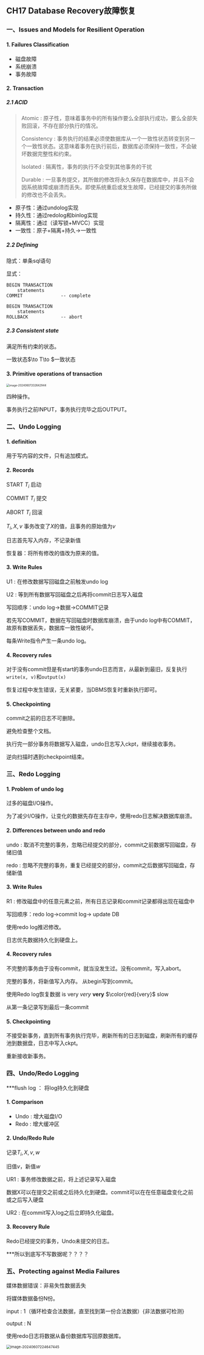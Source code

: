 ## CH17 Database Recovery故障恢复

### 一、Issues and Models for Resilient Operation

#### 1. Failures Classification

- 磁盘故障
- 系统崩溃
- 事务故障

#### 2. Transaction

##### 2.1 ACID

>Atomic : 原子性，意味着事务中的所有操作要么全部执行成功，要么全部失败回滚，不存在部分执行的情况。
>
>Consistency : 事务执行的结果必须使数据库从一个一致性状态转变到另一个一致性状态。这意味着事务在执行前后，数据库必须保持一致性，不会破坏数据完整性和约束。
>
>Isolated : 隔离性，事务的执行不会受到其他事务的干扰
>
>Durable : 一旦事务提交，其所做的修改将永久保存在数据库中，并且不会因系统故障或崩溃而丢失。即使系统重启或发生故障，已经提交的事务所做的修改也不会丢失。

- 原子性：通过undolog实现
- 持久性：通过redolog和binlog实现
- 隔离性：通过（读写锁+MVCC）实现
- 一致性：原子+隔离+持久$\to$一致性

##### 2.2 Defining

隐式：单条sql语句

显式：

```postgresql
BEGIN TRANSACTION 
	statements
COMMIT				-- complete

BEGIN TRANSACTION 
	statements
ROLLBACK			-- abort
```

##### 2.3 Consistent state

满足所有约束的状态。

一致状态$\to T\to $一致状态

#### 3. Primitive operations of transaction

<img src="C:\Users\16958\AppData\Roaming\Typora\typora-user-images\image-20240607202642944.png" alt="image-20240607202642944" style="zoom:50%;" />

四种操作。

事务执行之前INPUT，事务执行完毕之后OUTPUT。

### 二、Undo Logging

#### 1. definition

用于写内容的文件，只有追加模式。

#### 2. Records

START $T_i$		启动

COMMIT $T_i$	提交

ABORT $T_i$	   回滚

$T_i,X,v$		  事务改变了$X$的值，且事务的原始值为$v$

日志首先写入内存，不记录新值

恢复器：将所有修改的值改为原来的值。

#### 3. Write Rules

U1 : 在修改数据写回磁盘之前触发undo log 

U2 : 等到所有数据写回磁盘之后再将commit日志写入磁盘

写回顺序：undo log$\to$数据$\to$COMMIT记录

若先写COMMIT，数据在写回磁盘时数据库崩溃，由于undo log中有COMMIT，故原有数据丢失，数据库一致性破坏。

每条Write指令产生一条undo log。

#### 4. Recovery rules

对于没有commit但是有start的事务undo日志而言，从最新到最旧，反复执行`write(x, v)`和`output(x)`

恢复过程中发生错误，无关紧要，当DBMS恢复时重新执行即可。

#### 5. Checkpointing

commit之前的日志不可删除。

避免检查整个文档。

执行完一部分事务将数据写入磁盘，undo日志写入ckpt，继续接收事务。

逆向扫描时遇到checkpoint结束。

### 三、Redo Logging

#### 1. Problem of undo log

过多的磁盘I/O操作。

为了减少I/O操作，让变化的数据先存在主存中，使用redo日志解决数据库崩溃。

#### 2. Differences between undo and redo

undo : 取消不完整的事务，忽略已经提交的部分，commit之前数据写回磁盘，存储旧值

redo : 忽略不完整的事务，重复已经提交的部分，commit之后数据写回磁盘，存储新值

#### 3. Write Rules

R1 : 修改磁盘中的任意元素之前，所有日志记录和commit记录都得出现在磁盘中

写回顺序：redo log$\to$commit log$\to$ update DB

使用redo log推迟修改。

日志优先数据持久化到硬盘上。

#### 4. Recovery rules

不完整的事务由于没有commit，就当没发生过。没有commit，写入abort。

完整的事务，将新值写入内存。 从begin写到commit。

使用Redo log恢复数据 is very *very* **very** $\color{red}{very}$ slow

从第一条记录写到最后一条commit

#### 5. Checkpointing

不接受新事务，直到所有事务执行完毕，刷新所有的日志到磁盘，刷新所有的缓存池到数据盘，日志中写入ckpt。

重新接收新事务。

### 四、Undo/Redo Logging

***flush log ： 将log持久化到硬盘

#### 1. Comparison

- Undo : 增大磁盘I/O
- Redo : 增大缓冲区

#### 2. Undo/Redo Rule

记录$T_i,X,v,w$

旧值$v$，新值$w$

UR1 : 事务修改数据之前，将上述记录写入磁盘

数据X可以在提交之前或之后持久化到硬盘。commit可以在在任意磁盘变化之前或之后写入硬盘

UR2 : 在commit写入log之后立即持久化磁盘。

#### 3. Recovery Rule

Redo已经提交的事务，Undo未提交的日志。

***所以到底写不写数据呢？？？？

### 五、Protecting against Media Failures

媒体数据错误：非易失性数据丢失

将媒体数据备份N份。

input : 1（循环检查合法数据，直至找到第一份合法数据）{非法数据可检测}

output : N

使用redo日志将数据从备份数据库写回原数据库。



<img src="C:\Users\16958\AppData\Roaming\Typora\typora-user-images\image-20240607224647445.png" alt="image-20240607224647445" style="zoom:67%;" />
